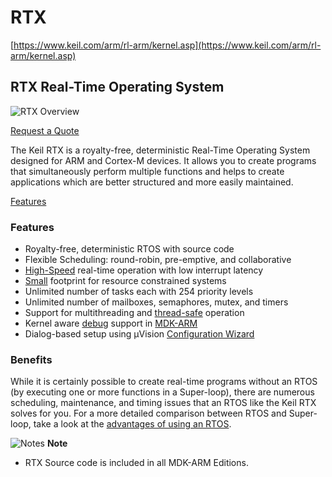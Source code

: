 # RTX

[https://www.keil.com/arm/rl-arm/kernel.asp](https://www.keil.com/arm/rl-arm/kernel.asp)

## RTX Real-Time Operating System

![RTX Overview](https://www.keil.com/rl-arm/images/rtxmain11.png)

[ Request a Quote](https://www.keil.com/product/prices.asp?MDKPRO=ON)

The Keil RTX is a royalty-free, deterministic Real-Time Operating System designed for ARM and Cortex-M devices. It allows you to create programs that simultaneously perform multiple functions and helps to create applications which are better structured and more easily maintained.

[ Features](https://www.keil.com/arm/rl-arm/rtx_specs.asp)

### Features

- Royalty-free, deterministic RTOS with source code
- Flexible Scheduling: round-robin, pre-emptive, and collaborative
- [High-Speed](https://www.keil.com/arm/rl-arm/rtx_perf.asp) real-time operation with low interrupt latency
- [Small](https://www.keil.com/arm/rl-arm/rtx_size.asp) footprint for resource constrained systems
- Unlimited number of tasks each with 254 priority levels
- Unlimited number of mailboxes, semaphores, mutex, and timers
- Support for multithreading and [thread-safe](https://www.keil.com/arm/rl-arm/rl_threadsafe.asp) operation
- Kernel aware [debug](https://www.keil.com/rl-arm/rtx_debug.asp) support in [MDK-ARM](https://www.keil.com/arm/mdk.asp)
- Dialog-based setup using µVision [Configuration Wizard](https://www.keil.com/rl-arm/rl_config.asp)

### Benefits

While it is certainly possible to create real-time programs without an RTOS (by executing one or more functions in a Super-loop), there are numerous scheduling, maintenance, and timing issues that an RTOS like the Keil RTX solves for you. For a more detailed comparison between RTOS and Super-loop, take a look at the [advantages of using an RTOS](https://www.keil.com/rl-arm/rtx_rtosadv.asp).

![Notes](https://www.keil.com/support/man/docs/images/note.gif) **Note**

- RTX Source code is included in all MDK-ARM Editions.